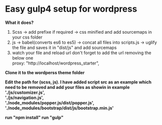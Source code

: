 # Easy gulp4 setup for wordpress
<strong>What it does?</strong>
<ol>
  <li>Scss -> add prefixe if required -> css minified and add sourcemaps in your css folder </li>
  <li>js -> babel(converts es6 to es5) -> concat all files into scripts.js -> uglify the file and saves it in "dist/js" and add sourcemaps </li>
  <li>watch your file and reload url don't forget to add the url removing the below one <br/>
    proxy: "http://localhost/wordpress_starter",
  </li>
</ol>

<strong> Clone it to the wordperss theme folder <strong> <br /> 

Edit the path for (scss, js). I have added script src as an example which need to be removed and add your files as showin in example <br />
'./js/customizer.js', <br />
			'./js/navigation.js',<br />
			'./node_modules/popper.js/dist/popper.js',<br />
			'./node_modules/bootstrap/dist/js/bootstrap.min.js'<br />
      
run "npm install"
run "gulp"
